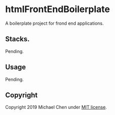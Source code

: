 # htmlFrontEndBoilerplate

A boilerplate project for frond end applications.

## Stacks.

Pending.

## Usage

Pending.

## Copyright

Copyright 2019 Michael Chen under [MIT license](http://opensource.org/licenses/MIT).
